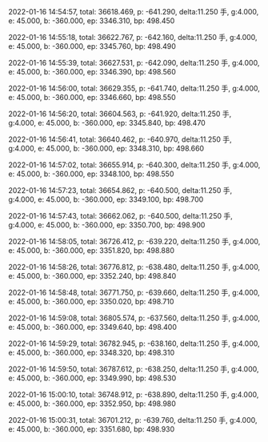 2022-01-16 14:54:57, total: 36618.469, p: -641.290, delta:11.250 手, g:4.000, e: 45.000, b: -360.000, ep: 3346.310, bp: 498.450

2022-01-16 14:55:18, total: 36622.767, p: -642.160, delta:11.250 手, g:4.000, e: 45.000, b: -360.000, ep: 3345.760, bp: 498.490

2022-01-16 14:55:39, total: 36627.531, p: -642.090, delta:11.250 手, g:4.000, e: 45.000, b: -360.000, ep: 3346.390, bp: 498.560

2022-01-16 14:56:00, total: 36629.355, p: -641.740, delta:11.250 手, g:4.000, e: 45.000, b: -360.000, ep: 3346.660, bp: 498.550

2022-01-16 14:56:20, total: 36604.563, p: -641.920, delta:11.250 手, g:4.000, e: 45.000, b: -360.000, ep: 3345.840, bp: 498.470

2022-01-16 14:56:41, total: 36640.462, p: -640.970, delta:11.250 手, g:4.000, e: 45.000, b: -360.000, ep: 3348.310, bp: 498.660

2022-01-16 14:57:02, total: 36655.914, p: -640.300, delta:11.250 手, g:4.000, e: 45.000, b: -360.000, ep: 3348.100, bp: 498.550

2022-01-16 14:57:23, total: 36654.862, p: -640.500, delta:11.250 手, g:4.000, e: 45.000, b: -360.000, ep: 3349.100, bp: 498.700

2022-01-16 14:57:43, total: 36662.062, p: -640.500, delta:11.250 手, g:4.000, e: 45.000, b: -360.000, ep: 3350.700, bp: 498.900

2022-01-16 14:58:05, total: 36726.412, p: -639.220, delta:11.250 手, g:4.000, e: 45.000, b: -360.000, ep: 3351.820, bp: 498.880

2022-01-16 14:58:26, total: 36776.812, p: -638.480, delta:11.250 手, g:4.000, e: 45.000, b: -360.000, ep: 3352.240, bp: 498.840

2022-01-16 14:58:48, total: 36771.750, p: -639.660, delta:11.250 手, g:4.000, e: 45.000, b: -360.000, ep: 3350.020, bp: 498.710

2022-01-16 14:59:08, total: 36805.574, p: -637.560, delta:11.250 手, g:4.000, e: 45.000, b: -360.000, ep: 3349.640, bp: 498.400

2022-01-16 14:59:29, total: 36782.945, p: -638.160, delta:11.250 手, g:4.000, e: 45.000, b: -360.000, ep: 3348.320, bp: 498.310

2022-01-16 14:59:50, total: 36787.612, p: -638.250, delta:11.250 手, g:4.000, e: 45.000, b: -360.000, ep: 3349.990, bp: 498.530

2022-01-16 15:00:10, total: 36748.912, p: -638.890, delta:11.250 手, g:4.000, e: 45.000, b: -360.000, ep: 3352.950, bp: 498.980

2022-01-16 15:00:31, total: 36701.212, p: -639.760, delta:11.250 手, g:4.000, e: 45.000, b: -360.000, ep: 3351.680, bp: 498.930